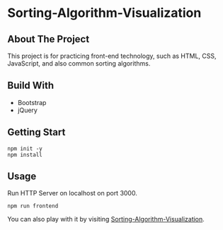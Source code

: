 # Sorting-Algorithm-Visualization

## About The Project
This project is for practicing front-end technology, such as HTML, CSS, JavaScript, and also common sorting algorithms.

## Build With
- Bootstrap
- jQuery

## Getting Start

```
npm init -y 
npm install
```

## Usage
Run HTTP Server on localhost on port 3000.

```
npm run frontend
```

You can also play with it by visiting [Sorting-Algorithm-Visualization](https://chenchienlin.github.io/Sorting-Algorithm-Visualization/).

